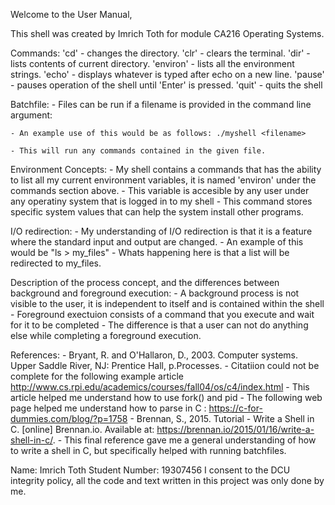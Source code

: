 Welcome to the User Manual,

This shell was created by Imrich Toth for module CA216 Operating Systems.

Commands:
	'cd' - changes the directory.
	'clr' - clears the terminal.
	'dir' - lists contents of current directory.
	'environ' - lists all the environment strings.
	'echo' - displays whatever is typed after echo on a new line.
	'pause' - pauses operation of the shell until 'Enter' is pressed.
	'quit' - quits the shell

Batchfile:
	- Files can be run if a filename is provided in the command line argument:
		
	- An example use of this would be as follows: ./myshell <filename>
	
	- This will run any commands contained in the given file.

Environment Concepts:
	- My shell contains a commands that has the ability to list all my current environment variables, it is named
	  'environ' under the commands section above.
	- This variable is accesible by any user under any operatiny system that is logged in to my shell
	- This command stores specific system values that can help the system install other programs.

I/O redirection:
	- My understanding of I/O redirection is that it is a feature where the standard input and output are changed.
	- An example of this would be "ls > my_files"
	- Whats happening here is that a list will be redirected to my_files.

Description of the process concept, and the differences between background and foreground execution:
	- A background process is not visible to the user, it is independent to itself and is contained within the shell
	- Foreground exectuion consists of a command that you execute and wait for it to be completed
	- The difference is that a user can not do anything else while completing a foreground execution.

References:
	- Bryant, R. and O'Hallaron, D., 2003. Computer systems. Upper Saddle River, NJ: Prentice Hall, p.Processes.
	- Citatiion could not be complete for the following example article http://www.cs.rpi.edu/academics/courses/fall04/os/c4/index.html 
	- This article helped me understand how to use fork() and pid
	- The following web page helped me understand how to parse in C : https://c-for-dummies.com/blog/?p=1758
	- Brennan, S., 2015. Tutorial - Write a Shell in C. [online] Brennan.io. Available at: <https://brennan.io/2015/01/16/write-a-shell-in-c/>.
	- This final reference gave me a general understanding of how to write a shell in C, but specifically helped with running batchfiles.
	
	
Name: Imrich Toth
Student Number: 19307456
I consent to the DCU integrity policy, all the code and text written in this project was only done by me.
